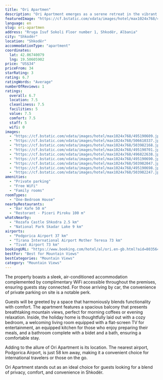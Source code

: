 ```yaml
---
title: "Ori Apartmen"
description: "Ori Apartment emerges as a serene retreat in the vibrant city of Shkodër, located a mere 48 km from the bustling Port of Bar."
featuredImage: "https://cf.bstatic.com/xdata/images/hotel/max1024x768/495190609.jpg?k=a2a5e1209a6a7ad0d3849a99e7f7cf534259858243cd3df0588d3fa5e4f1389e&o=&hp=1"
language: en
slug: ori-apartmen
address: "Rruga Isuf Sokoli Floor number 1, Shkodër, Albania"
city: "Shkodër"
location: "Shkodër"
accommodationType: "apartment"
coordinates:
  lat: 42.06740079
  lng: 19.50605902
price: "US$34"
priceFrom: 34
starRating: 3
rating: 6.7
ratingWords: "Average"
numberOfReviews: 1
ratings:
  overall: 6.7
  location: 7.5
  cleanliness: 7.5
  facilities: 5
  value: 7.5
  comfort: 7.5
  staff: 5
  wifi: 0
images:
  - "https://cf.bstatic.com/xdata/images/hotel/max1024x768/495190609.jpg?k=a2a5e1209a6a7ad0d3849a99e7f7cf534259858243cd3df0588d3fa5e4f1389e&o=&hp=1"
  - "https://cf.bstatic.com/xdata/images/hotel/max1024x768/506610337.jpg?k=3ce64f406e9a24bd51b4fe2f1f29d4dbc1f1b8ec8684751aa395fc834b5867cc&o=&hp=1"
  - "https://cf.bstatic.com/xdata/images/hotel/max1024x768/503982168.jpg?k=6235ba7ea0ff7780944bcaa11540501bb03d9cb1ce6cda209e1bef53077828e6&o=&hp=1"
  - "https://cf.bstatic.com/xdata/images/hotel/max1024x768/495190701.jpg?k=afe74e73ec4888b6de5d551055d21bc8c2045cad5846bd5f427a264e4985d081&o=&hp=1"
  - "https://cf.bstatic.com/xdata/images/hotel/max1024x768/496822638.jpg?k=520816e69faf6ed654258eebad4c49784c95bf034caefb4e53f0c5a2c3102570&o=&hp=1"
  - "https://cf.bstatic.com/xdata/images/hotel/max1024x768/495190690.jpg?k=4c0efbe2a889e73de0f34e9b0c3edc28962da8a4249a9ec04b639f56f622fc19&o=&hp=1"
  - "https://cf.bstatic.com/xdata/images/hotel/max1024x768/503982047.jpg?k=5b590a5d6dc67b028d987b4a0f452eb29a7ca44f0b1c499e8929114d8ff65dc1&o=&hp=1"
  - "https://cf.bstatic.com/xdata/images/hotel/max1024x768/495190698.jpg?k=adb24dfa7cad473723dd5428773085bf1b2ec590654da8a092a7253a100a138f&o=&hp=1"
  - "https://cf.bstatic.com/xdata/images/hotel/max1024x768/503982247.jpg?k=8576e1613af18f3d630a098c383ec2c7083bafb550e59aac0798d452ff923823&o=&hp=1"
amenities:
  - "Private parking"
  - "Free WiFi"
  - "Family rooms"
roomTypes:
  - "One-Bedroom House"
nearbyRestaurants:
  - "Bar Kafe 50 m"
  - "Restorant - Piceri Piroku 100 m"
whatsNearby:
  - "Rozafa Castle Shkodra 2.5 km"
  - "National Park Skadar Lake 9 km"
airports:
  - "Podgorica Airport 37 km"
  - "Tirana International Airport Mother Teresa 73 km"
  - "Tivat Airport 73 km"
bookingURL: "https://www.booking.com/hotel/al/ori.en-gb.html?aid=8035640"
bestFor: "Best for Mountain Views"
bestCategories: "Mountain Views"
category: "Mountain Views"
---
```


The property boasts a sleek, air-conditioned accommodation complemented by complimentary WiFi accessible throughout the premises, ensuring guests stay connected. For those arriving by car, the convenience of private parking on site is a notable perk.

Guests will be greeted by a space that harmoniously blends functionality with comfort. The apartment features a spacious balcony that presents breathtaking mountain views, perfect for morning coffees or evening relaxation. Inside, the holiday home is thoughtfully laid out with a cozy bedroom, a welcoming living room equipped with a flat-screen TV for entertainment, an equipped kitchen for those who enjoy preparing their meals, and a bathroom complete with a bidet and a bath, ensuring a comfortable stay.

Adding to the allure of Ori Apartment is its location. The nearest airport, Podgorica Airport, is just 58 km away, making it a convenient choice for international travelers or those on the go.

Ori Apartment stands out as an ideal choice for guests looking for a blend of privacy, comfort, and convenience in Shkodër.